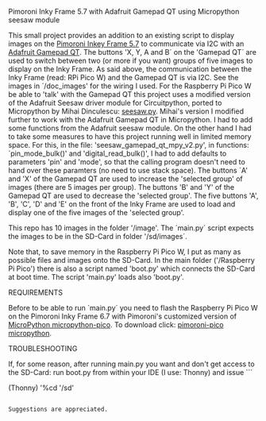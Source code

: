 
Pimoroni Inky Frame 5.7 with Adafruit Gamepad QT using Micropython seesaw module

This small project provides an addition to an existing script to display images on the [ Pimoroni Inkey Frame 5.7](https://shop.pimoroni.com/products/inky-frame-5-7?variant=40048398958675) to communicate via I2C with an [Adafruit Gamepad QT](https://www.adafruit.com/product/5743). 
The buttons 'X, Y, A and B´ on the 'Gamepad QT´ are used to switch between two (or more if you want) groups of five images to display on the Inky Frame.
As said above, the communication between the Inky Frame (read: RPi Pico W) and the Gamepad QT is via I2C. See the images in ´/doc_images' for the wiring I used. For the Raspberry Pi Pico W be able to 'talk' with the Gamepad QT this project uses a modified version of the Adafruit Seesaw driver module for Circuitpython, ported to Micropython by Mihai Dinculescu: [seesaw.py](https://github.com/mihai-dinculescu/micropython-adafruit-drivers/blob/master/seesaw/seesaw.py). Mihai's version I modified further to work
with the Adafruit Gamepad QT in Micropython. I had to add some functions from the Adafruit seesaw module. On the other hand I had to take some measures to have this project running well in limited memory space. For this, in the file: 'seesaw_gamepad_qt_mpy_v2.py', in functions: ´pin_mode_bulk()' and 'digital_read_bulk()', I had to add defaults to parameters 'pin' and 'mode', so that the calling program doesn't need to hand over these paramters (no need to use stack space).
The buttons ´A' and 'X' of the Gamepad QT are used to increase the 'selected group' of images (there are 5 images per group). The buttons 'B' and 'Y' of the Gamepad QT are used to decrease the 'selected group'. The five buttons 'A', 'B', 'C', 'D' and 'E' on the front of the Inky Frame are used to load and display one of the five images of the 'selected group'.

This repo has 10 images in the folder '/image'. The ´main.py´ script expects the images to be in the SD-Card in folder '/sd/images´.

Note that, to save memory in the Raspberry Pi Pico W, I put as many as possible files and images onto the SD-Card.
In the main folder ('/Raspberry Pi Pico') there is also a script named 'boot.py' which connects the SD-Card at boot time.
The script 'main.py' loads also 'boot.py'.

REQUIREMENTS

Before to be able to run ´main.py´ you need to flash the Raspberry Pi Pico W on the Pimoroni Inky Frame 6.7 with Pimoroni's customized version of [MicroPython micropython-pico](https://github.com/pimoroni/pimoroni-pico/releases/latest/). To download click: [pimoroni-pico micropython](https://github.com/pimoroni/pimoroni-pico/releases/download/v1.21.0/pimoroni-pico-v1.21.0-micropython.uf2).

TROUBLESHOOTING

If, for some reason, after running main.py you want and don't get access to the SD-Card: run boot.py from within your IDE (I use: Thonny) and issue ```

(Thonny) '%cd '/sd' <Enter>
```

Suggestions are appreciated.

